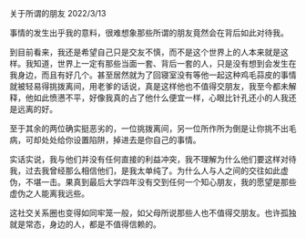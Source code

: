 关于所谓的朋友
2022/3/13

​		事情的发生出乎我的意料，很难想象那些所谓的朋友竟然会在背后如此对待我。

​		到目前看来，我还是希望自己只是交友不慎，而不是这个世界上的人本来就是这样。我知道，世界上一定有那些当面一套、背后一套的人，只是没有想到会发生在我身边，而且有好几个。甚至居然就为了回寝室没有等他一起这种鸡毛蒜皮的事情就被轻易得挑拨离间，用老爹的话说，真是这样他也不值得交朋友，我至今都未解释，他如此愤懑不平，好像我真的占了他什么便宜一样，心眼比针孔还小的人我还是远离的好。

​		至于其余的两位确实挺恶劣的，一位挑拨离间，另一位所作所为倒是让你挑不出毛病，可却处处给你设置陷阱，掉进去是你自己的事情。

​		实话实说，我与他们并没有任何直接的利益冲突，我不理解为什么他们要这样对待我，过去我曾经那么相信他们，是我太单纯了。为什么人与人之间的交往如此虚伪，不堪一击。果真到最后大学四年没有交到任何一个知心朋友，我的愿望是那些虚伪之人能离我远些。

​
这社交关系圈也变得如同牢笼一般，如父母所说那些人也不值得交朋友。也许孤独就是常态，身边的人，都是不值得信赖的。
